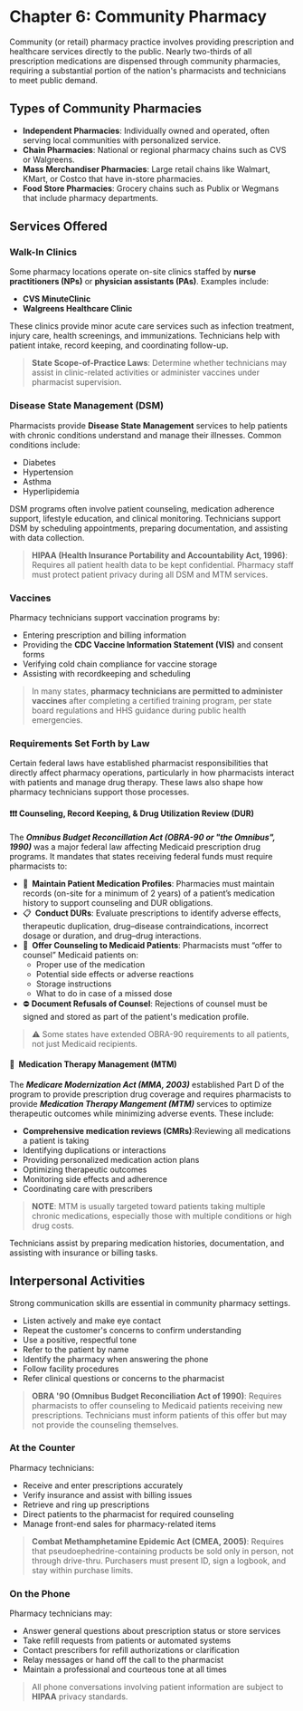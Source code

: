 # Chapter 6: Community Pharmacy

Community (or retail) pharmacy practice involves providing prescription and healthcare services directly to the public. Nearly two-thirds of all prescription medications are dispensed through community pharmacies, requiring a substantial portion of the nation's pharmacists and technicians to meet public demand.

## Types of Community Pharmacies

- **Independent Pharmacies**: Individually owned and operated, often serving local communities with personalized service.
- **Chain Pharmacies**: National or regional pharmacy chains such as CVS or Walgreens.
- **Mass Merchandiser Pharmacies**: Large retail chains like Walmart, KMart, or Costco that have in-store pharmacies.
- **Food Store Pharmacies**: Grocery chains such as Publix or Wegmans that include pharmacy departments.

## Services Offered

### Walk-In Clinics

Some pharmacy locations operate on-site clinics staffed by **nurse practitioners (NPs)** or **physician assistants (PAs)**. Examples include:

- **CVS MinuteClinic**
- **Walgreens Healthcare Clinic**

These clinics provide minor acute care services such as infection treatment, injury care, health screenings, and immunizations. Technicians help with patient intake, record keeping, and coordinating follow-up.

> **State Scope-of-Practice Laws**: Determine whether technicians may assist in clinic-related activities or administer vaccines under pharmacist supervision.

### Disease State Management (DSM)

Pharmacists provide **Disease State Management** services to help patients with chronic conditions understand and manage their illnesses. Common conditions include:

- Diabetes
- Hypertension
- Asthma
- Hyperlipidemia

DSM programs often involve patient counseling, medication adherence support, lifestyle education, and clinical monitoring. Technicians support DSM by scheduling appointments, preparing documentation, and assisting with data collection.

> **HIPAA (Health Insurance Portability and Accountability Act, 1996)**: Requires all patient health data to be kept confidential. Pharmacy staff must protect patient privacy during all DSM and MTM services.

### Vaccines

Pharmacy technicians support vaccination programs by:

- Entering prescription and billing information
- Providing the **CDC Vaccine Information Statement (VIS)** and consent forms
- Verifying cold chain compliance for vaccine storage
- Assisting with recordkeeping and scheduling

> In many states, **pharmacy technicians are permitted to administer vaccines** after completing a certified training program, per state board regulations and HHS guidance during public health emergencies.

### Requirements Set Forth by Law

Certain federal laws have established pharmacist responsibilities that directly affect pharmacy operations, particularly in how pharmacists interact with patients and manage drug therapy. These laws also shape how pharmacy technicians support those processes.

#### ❗❗❗ Counseling, Record Keeping, & Drug Utilization Review (DUR)

The ***Omnibus Budget Reconcillation Act (OBRA-90 or "the Omnibus", 1990)*** was a major federal law affecting Medicaid prescription drug programs. It mandates that states receiving federal funds must require pharmacists to:

- 📄 **Maintain Patient Medication Profiles**: Pharmacies must maintain records (on-site for a minimum of 2 years) of a patient’s medication history to support counseling and DUR obligations.
- 📋 **Conduct DURs**: Evaluate prescriptions to identify adverse effects, therapeutic duplication, drug–disease contraindications, incorrect dosage or duration, and drug–drug interactions.
- 💬 **Offer Counseling to Medicaid Patients**: Pharmacists must “offer to counsel” Medicaid patients on:
  - Proper use of the medication
  - Potential side effects or adverse reactions
  - Storage instructions
  - What to do in case of a missed dose
- ⛔ **Document Refusals of Counsel**: Rejections of counsel must be signed and stored as part of the patient's medication profile.

> ⚠️ Some states have extended OBRA-90 requirements to all patients, not just Medicaid recipients.

#### 💊 Medication Therapy Management (MTM)

The ***Medicare Modernization Act (MMA, 2003)*** established Part D of the program to provide prescription drug coverage and requires pharmacists to provide ***Medication Therapy Mangement (MTM)*** services to optimize therapeutic outcomes while minimizing adverse events. These include:

- **Comprehensive medication reviews (CMRs)**:Reviewing all medications a patient is taking
- Identifying duplications or interactions
- Providing personalized medication action plans
- Optimizing therapeutic outcomes
- Monitoring side effects and adherence
- Coordinating care with prescribers

> **NOTE**: MTM is usually targeted toward patients taking multiple chronic medications, especially those with multiple conditions or high drug costs.

Technicians assist by preparing medication histories, documentation, and assisting with insurance or billing tasks.

## Interpersonal Activities

Strong communication skills are essential in community pharmacy settings.

- Listen actively and make eye contact
- Repeat the customer's concerns to confirm understanding
- Use a positive, respectful tone
- Refer to the patient by name
- Identify the pharmacy when answering the phone
- Follow facility procedures
- Refer clinical questions or concerns to the pharmacist

> **OBRA '90 (Omnibus Budget Reconciliation Act of 1990)**: Requires pharmacists to offer counseling to Medicaid patients receiving new prescriptions. Technicians must inform patients of this offer but may not provide the counseling themselves.

### At the Counter

Pharmacy technicians:

- Receive and enter prescriptions accurately
- Verify insurance and assist with billing issues
- Retrieve and ring up prescriptions
- Direct patients to the pharmacist for required counseling
- Manage front-end sales for pharmacy-related items

> **Combat Methamphetamine Epidemic Act (CMEA, 2005)**: Requires that pseudoephedrine-containing products be sold only in person, not through drive-thru. Purchasers must present ID, sign a logbook, and stay within purchase limits.

### On the Phone

Pharmacy technicians may:

- Answer general questions about prescription status or store services
- Take refill requests from patients or automated systems
- Contact prescribers for refill authorizations or clarification
- Relay messages or hand off the call to the pharmacist
- Maintain a professional and courteous tone at all times

> All phone conversations involving patient information are subject to **HIPAA** privacy standards.
